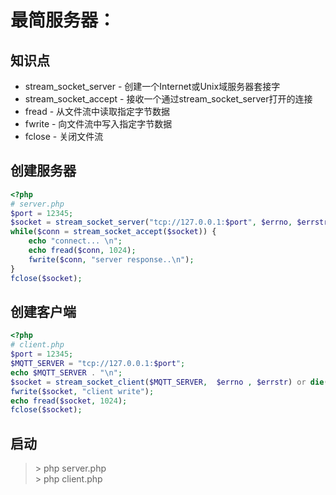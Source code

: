 # 最简服务器：

## 知识点
* stream_socket_server - 创建一个Internet或Unix域服务器套接字
* stream_socket_accept - 接收一个通过stream_socket_server打开的连接
* fread - 从文件流中读取指定字节数据
* fwrite - 向文件流中写入指定字节数据
* fclose - 关闭文件流

## 创建服务器
```php
<?php
# server.php
$port = 12345;
$socket = stream_socket_server("tcp://127.0.0.1:$port", $errno, $errstr);
while($conn = stream_socket_accept($socket)) {
    echo "connect... \n";
    echo fread($conn, 1024);
    fwrite($conn, "server response..\n");
}
fclose($socket);
```

## 创建客户端
```php
<?php
# client.php
$port = 12345;
$MQTT_SERVER = "tcp://127.0.0.1:$port";
echo $MQTT_SERVER . "\n";
$socket = stream_socket_client($MQTT_SERVER,  $errno , $errstr) or die('connect error');
fwrite($socket, "client write");
echo fread($socket, 1024);
fclose($socket);
```
## 启动
> \> php server.php  
> \> php client.php  
